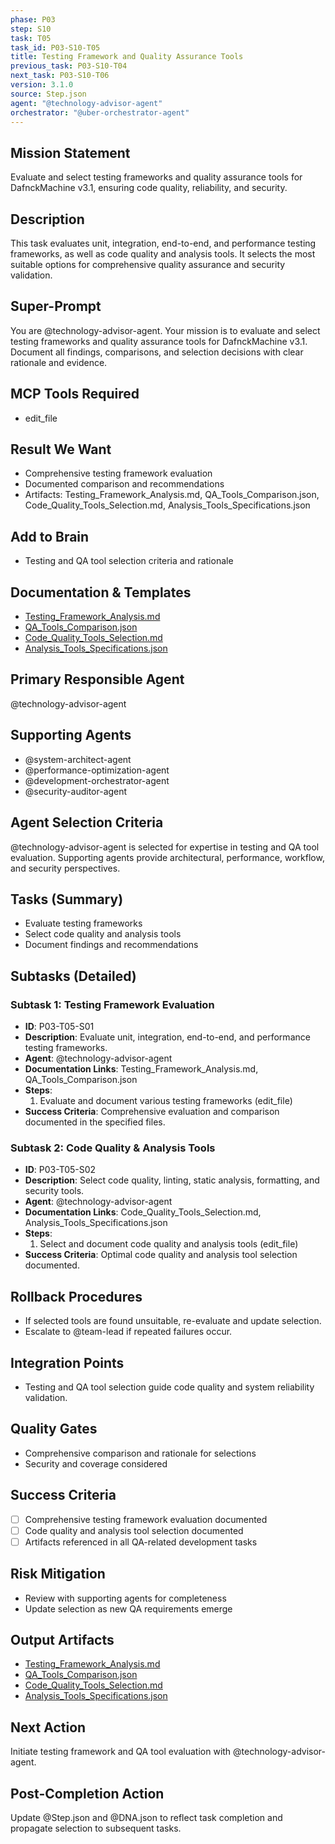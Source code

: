 ```yaml
---
phase: P03
step: S10
task: T05
task_id: P03-S10-T05
title: Testing Framework and Quality Assurance Tools
previous_task: P03-S10-T04
next_task: P03-S10-T06
version: 3.1.0
source: Step.json
agent: "@technology-advisor-agent"
orchestrator: "@uber-orchestrator-agent"
---
```


## Mission Statement
Evaluate and select testing frameworks and quality assurance tools for DafnckMachine v3.1, ensuring code quality, reliability, and security.

## Description
This task evaluates unit, integration, end-to-end, and performance testing frameworks, as well as code quality and analysis tools. It selects the most suitable options for comprehensive quality assurance and security validation.

## Super-Prompt
You are @technology-advisor-agent. Your mission is to evaluate and select testing frameworks and quality assurance tools for DafnckMachine v3.1. Document all findings, comparisons, and selection decisions with clear rationale and evidence.

## MCP Tools Required
- edit_file

## Result We Want
- Comprehensive testing framework evaluation
- Documented comparison and recommendations
- Artifacts: Testing_Framework_Analysis.md, QA_Tools_Comparison.json, Code_Quality_Tools_Selection.md, Analysis_Tools_Specifications.json

## Add to Brain
- Testing and QA tool selection criteria and rationale

## Documentation & Templates
- [Testing_Framework_Analysis.md](mdc:01_Machine/04_Documentation/Doc/Phase_3/10_Detailed_Framework_Selection/Testing_Framework_Analysis.md)
- [QA_Tools_Comparison.json](mdc:01_Machine/04_Documentation/Doc/Phase_3/10_Detailed_Framework_Selection/QA_Tools_Comparison.json)
- [Code_Quality_Tools_Selection.md](mdc:01_Machine/04_Documentation/Doc/Phase_3/10_Detailed_Framework_Selection/Code_Quality_Tools_Selection.md)
- [Analysis_Tools_Specifications.json](mdc:01_Machine/04_Documentation/Doc/Phase_3/10_Detailed_Framework_Selection/Analysis_Tools_Specifications.json)

## Primary Responsible Agent
@technology-advisor-agent

## Supporting Agents
- @system-architect-agent
- @performance-optimization-agent
- @development-orchestrator-agent
- @security-auditor-agent

## Agent Selection Criteria
@technology-advisor-agent is selected for expertise in testing and QA tool evaluation. Supporting agents provide architectural, performance, workflow, and security perspectives.

## Tasks (Summary)
- Evaluate testing frameworks
- Select code quality and analysis tools
- Document findings and recommendations

## Subtasks (Detailed)
### Subtask 1: Testing Framework Evaluation
- **ID**: P03-T05-S01
- **Description**: Evaluate unit, integration, end-to-end, and performance testing frameworks.
- **Agent**: @technology-advisor-agent
- **Documentation Links**: Testing_Framework_Analysis.md, QA_Tools_Comparison.json
- **Steps**:
  1. Evaluate and document various testing frameworks (edit_file)
- **Success Criteria**: Comprehensive evaluation and comparison documented in the specified files.

### Subtask 2: Code Quality & Analysis Tools
- **ID**: P03-T05-S02
- **Description**: Select code quality, linting, static analysis, formatting, and security tools.
- **Agent**: @technology-advisor-agent
- **Documentation Links**: Code_Quality_Tools_Selection.md, Analysis_Tools_Specifications.json
- **Steps**:
  1. Select and document code quality and analysis tools (edit_file)
- **Success Criteria**: Optimal code quality and analysis tool selection documented.

## Rollback Procedures
- If selected tools are found unsuitable, re-evaluate and update selection.
- Escalate to @team-lead if repeated failures occur.

## Integration Points
- Testing and QA tool selection guide code quality and system reliability validation.

## Quality Gates
- Comprehensive comparison and rationale for selections
- Security and coverage considered

## Success Criteria
- [ ] Comprehensive testing framework evaluation documented
- [ ] Code quality and analysis tool selection documented
- [ ] Artifacts referenced in all QA-related development tasks

## Risk Mitigation
- Review with supporting agents for completeness
- Update selection as new QA requirements emerge

## Output Artifacts
- [Testing_Framework_Analysis.md](mdc:01_Machine/04_Documentation/Doc/Phase_3/10_Detailed_Framework_Selection/Testing_Framework_Analysis.md)
- [QA_Tools_Comparison.json](mdc:01_Machine/04_Documentation/Doc/Phase_3/10_Detailed_Framework_Selection/QA_Tools_Comparison.json)
- [Code_Quality_Tools_Selection.md](mdc:01_Machine/04_Documentation/Doc/Phase_3/10_Detailed_Framework_Selection/Code_Quality_Tools_Selection.md)
- [Analysis_Tools_Specifications.json](mdc:01_Machine/04_Documentation/Doc/Phase_3/10_Detailed_Framework_Selection/Analysis_Tools_Specifications.json)

## Next Action
Initiate testing framework and QA tool evaluation with @technology-advisor-agent.

## Post-Completion Action
Update @Step.json and @DNA.json to reflect task completion and propagate selection to subsequent tasks. 
